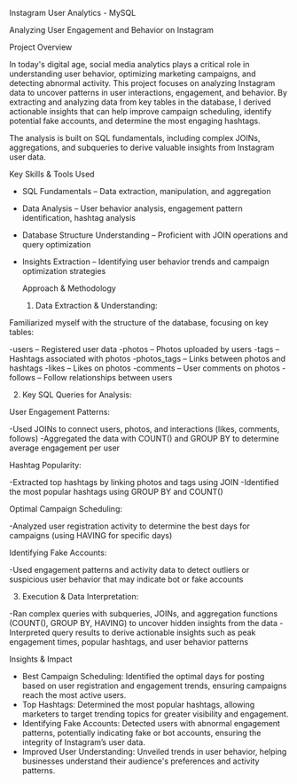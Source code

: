 Instagram User Analytics - MySQL

Analyzing User Engagement and Behavior on Instagram

Project Overview

In today's digital age, social media analytics plays a critical role in understanding user behavior, optimizing marketing campaigns, and detecting abnormal activity. This project focuses on analyzing Instagram data to uncover patterns in user interactions, engagement, and behavior. By extracting and analyzing data from key tables in the database, I derived actionable insights that can help improve campaign scheduling, identify potential fake accounts, and determine the most engaging hashtags.

The analysis is built on SQL fundamentals, including complex JOINs, aggregations, and subqueries to derive valuable insights from Instagram user data.

Key Skills & Tools Used

- SQL Fundamentals – Data extraction, manipulation, and aggregation
- Data Analysis – User behavior analysis, engagement pattern identification, hashtag analysis
- Database Structure Understanding – Proficient with JOIN operations and query optimization
- Insights Extraction – Identifying user behavior trends and campaign optimization strategies

  Approach & Methodology

  1. Data Extraction & Understanding:
 
Familiarized myself with the structure of the database, focusing on key tables:

-users – Registered user data
-photos – Photos uploaded by users
-tags – Hashtags associated with photos
-photos_tags – Links between photos and hashtags
-likes – Likes on photos
-comments – User comments on photos
-follows – Follow relationships between users

2. Key SQL Queries for Analysis:

User Engagement Patterns:

-Used JOINs to connect users, photos, and interactions (likes, comments, follows)
-Aggregated the data with COUNT() and GROUP BY to determine average engagement per user

Hashtag Popularity:

-Extracted top hashtags by linking photos and tags using JOIN
-Identified the most popular hashtags using GROUP BY and COUNT()

Optimal Campaign Scheduling:

-Analyzed user registration activity to determine the best days for campaigns (using HAVING for specific days)

Identifying Fake Accounts:

-Used engagement patterns and activity data to detect outliers or suspicious user behavior that may indicate bot or fake accounts

3. Execution & Data Interpretation:

-Ran complex queries with subqueries, JOINs, and aggregation functions (COUNT(), GROUP BY, HAVING) to uncover hidden insights from the data
-Interpreted query results to derive actionable insights such as peak engagement times, popular hashtags, and user behavior patterns

Insights & Impact

-  Best Campaign Scheduling: Identified the optimal days for posting based on user registration and engagement trends, ensuring campaigns reach the most active users.
-  Top Hashtags: Determined the most popular hashtags, allowing marketers to target trending topics for greater visibility and engagement.
-  Identifying Fake Accounts: Detected users with abnormal engagement patterns, potentially indicating fake or bot accounts, ensuring the integrity of Instagram’s user data.
-  Improved User Understanding: Unveiled trends in user behavior, helping businesses understand their audience's preferences and activity patterns.

